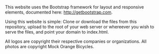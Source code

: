 This website uses the Bootstrap framework for layout and responsive elements, documented here: http://getbootstrap.com.

Using this website is simple: Clone or download the files from this repository, upload to the root of your web server or whereever you wish to serve the files, and point your domain to index.html.

All logos are copyright their respective companies or organizations. All photos are copyright Mock Orange Bicycles.